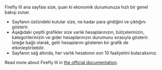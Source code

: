 Firefly III ana sayfası size, şuan ki ekonomik durumunuza hızlı bir genel bakışı sunar.

* Sayfanın üstündeki kutular size, ne kadar para girdiğini ve çıktığını gösterir.
* Aşağıdaki çeşitli grafikler size varlık hesaplarınızın, bütçelerinizin, kategorilerinizin ve gider hesaplarınızın durumunu sırasıyla gösterir. İsteğe bağlı olarak, gelir hesaplarını gösteren bir grafik de etkinleştirilebilir.
* Sayfanın sağ altında, her varlık hesabının son 10 faaliyetini bulacaksınız.

Read more about Firefly III in [the official documentation](https://docs.firefly-iii.org/).